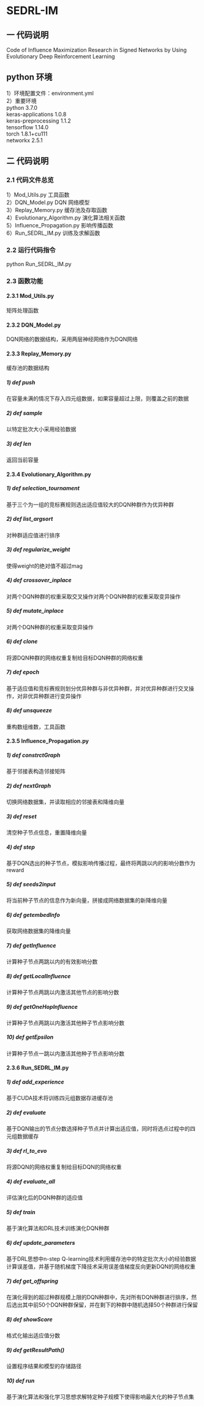 # SEDRL-IM
## 一 代码说明
Code of Influence Maximization Research in Signed Networks by Using Evolutionary Deep Reinforcement Learning
## python 环境
1）环境配置文件：environment.yml <br>
2）重要环境 <br>
  python                    3.7.0 <br>
  keras-applications        1.0.8 <br>
  keras-preprocessing       1.1.2 <br>
  tensorflow                1.14.0 <br>
  torch                     1.8.1+cu111 <br>
  networkx                  2.5.1 <br>
 ## 二 代码说明
 ### 2.1 代码文件总览
 1）Mod_Utils.py 工具函数<br> 
 2）DQN_Model.py DQN 网络模型<br>
 3）Replay_Memory.py 缓存池及存取函数<br>
 4）Evolutionary_Algorithm.py 演化算法相关函数<br>
 5）Influence_Propagation.py 影响传播函数<br>
 6）Run_SEDRL_IM.py 训练及求解函数<br>
 ### 2.2 运行代码指令
 python Run_SEDRL_IM.py
 ### 2.3 函数功能
 #### 2.3.1 Mod_Utils.py
 矩阵处理函数
 #### 2.3.2 DQN_Model.py
 DQN网络的数据结构，采用两层神经网络作为DQN网络
 #### 2.3.3 Replay_Memory.py
 缓存池的数据结构
 ##### 1) def push
 在容量未满的情况下存入四元组数据，如果容量超过上限，则覆盖之前的数据
 ##### 2) def sample
 以特定批次大小采用经验数据
 ##### 3) def __len__
 返回当前容量
 #### 2.3.4 Evolutionary_Algorithm.py
 ##### 1) def selection_tournament
 基于三个为一组的竞标赛规则选出适应值较大的DQN种群作为优异种群
 ##### 2) def list_argsort
 对种群适应值进行排序
 ##### 3) def regularize_weight
 使得weight的绝对值不超过mag
 ##### 4) def crossover_inplace
 对两个DQN种群的权重采取交叉操作对两个DQN种群的权重采取变异操作
 ##### 5) def mutate_inplace
 对两个DQN种群的权重采取变异操作
 ##### 6) def clone
 将源DQN种群的网络权重复制给目标DQN种群的网络权重
 ##### 7) def epoch
 基于适应值和竞标赛规则划分优异种群与非优异种群，并对优异种群进行交叉操作，对非优异种群进行变异操作
 ##### 8) def unsqueeze
 重构数组维数，工具函数
 #### 2.3.5 Influence_Propagation.py
 ##### 1) def constrctGraph
 基于邻接表构造邻接矩阵
 ##### 2) def nextGraph
 切换网络数据集，并读取相应的邻接表和降维向量
 ##### 3) def reset
 清空种子节点信息，重置降维向量
 ##### 4) def step
 基于DQN选出的种子节点，模拟影响传播过程，最终将两跳以内的影响分数作为reward
 ##### 5) def seeds2input
 将当前种子节点的信息作为新向量，拼接成网络数据集的新降维向量
 ##### 6) def getembedInfo 
 获取网络数据集的降维向量
 ##### 7) def getInfluence
 计算种子节点两跳以内的有效影响分数
 ##### 8) def getLocalInfluence
 计算种子节点两跳以内激活其他节点的影响分数
 ##### 9) def getOneHopInfluence
 计算种子节点两跳以内激活其他种子节点影响分数
 ##### 10) def getEpsilon
 计算种子节点一跳以内激活其他种子节点影响分数
 #### 2.3.6 Run_SEDRL_IM.py
 ##### 1) def add_experience
 基于CUDA技术将训练四元组数据存进缓存池
 ##### 2) def evaluate
 基于DQN输出的节点分数选择种子节点并计算出适应值，同时将选点过程中的四元组数据缓存
 ##### 3) def rl_to_evo
 将源DQN的网络权重复制给目标DQN的网络权重
 ##### 4) def evaluate_all
 评估演化后的DQN种群的适应值
 ##### 5) def train
 基于演化算法和DRL技术训练演化DQN种群
 ##### 6) def update_parameters
 基于DRL思想中n-step Q-learning技术利用缓存池中的特定批次大小的经验数据计算误差值，并基于随机梯度下降技术采用误差值梯度反向更新DQN的网络权重
 ##### 7) def get_offspring
 在演化得到的超过种群规模上限的DQN种群中，先对所有DQN种群进行排序，然后选出其中前50个DQN种群保留，并在剩下的种群中随机选择50个种群进行保留
 ##### 8) def showScore
 格式化输出适应值分数
 ##### 9) def getResultPath()
 设置程序结果和模型的存储路径
 ##### 10) def run
基于演化算法和强化学习思想求解特定种子规模下使得影响最大化的种子节点集
 

